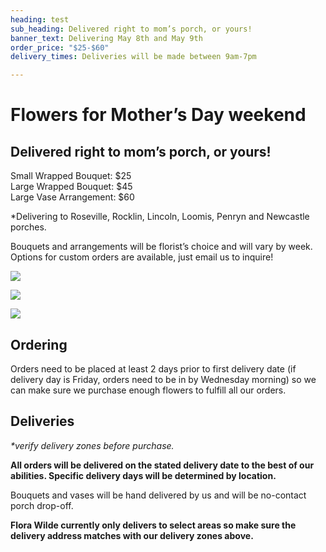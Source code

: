 ```yaml
---
heading: test
sub_heading: Delivered right to mom’s porch, or yours!
banner_text: Delivering May 8th and May 9th
order_price: "$25-$60"
delivery_times: Deliveries will be made between 9am-7pm

---
```

# Flowers for Mother’s Day weekend

## Delivered right to mom’s porch, or yours!

<slot name="banner" />

Small Wrapped Bouquet: $25  
Large Wrapped Bouquet: $45  
Large Vase Arrangement: $60

\*Delivering to Roseville, Rocklin, Lincoln, Loomis, Penryn and Newcastle porches.

Bouquets and arrangements will be florist’s choice and will vary by week. Options for custom orders are available, just email us to inquire!

<div class="sample-images">

![](/uploads/fw1.jpg)

![](/uploads/fw3.jpg)

![](/uploads/fw2.jpg)

</div>

## Ordering

Orders need to be placed at least 2 days prior to first delivery date (if delivery day is Friday, orders need to be in by Wednesday morning) so we can make sure we purchase enough flowers to fulfill all our orders.

<slot name="button" />

## Deliveries

_*verify delivery zones before purchase._

**All orders will be delivered on the stated delivery date to the best of our abilities. Specific delivery days will be determined by location.**

<slot name="delivery" />

Bouquets and vases will be hand delivered by us and will be no-contact porch drop-off.

**Flora Wilde currently only delivers to select areas so make sure the delivery address matches with our delivery zones above.**
